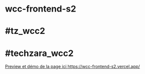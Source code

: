 # wcc-frontend-s2
# #tz_wcc2
# #techzara_wcc2
<a href="https://wcc-frontend-s2.vercel.app/"> Preview et démo de la page ici </a>
https://wcc-frontend-s2.vercel.app/

